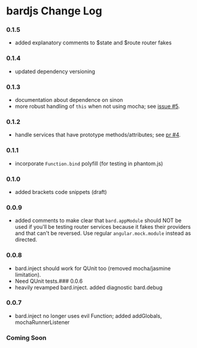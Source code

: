 bardjs Change Log
===================
### 0.1.5
- added explanatory comments to $state and $route router fakes

### 0.1.4
- updated dependency versioning

### 0.1.3
- documentation about dependence on sinon
- more robust handling of `this` when not using mocha; see [issue #5](https://github.com/wardbell/bardjs/issues/5).

### 0.1.2
- handle services that have prototype methods/attributes; see
[pr #4](https://github.com/wardbell/bardjs/pull/4).

### 0.1.1
- incorporate `Function.bind` polyfill (for testing in phantom.js)

### 0.1.0
- added brackets code snippets (draft)

### 0.0.9
- added comments to make clear that `bard.appModule` should NOT be used if you'll be testing router services because it fakes their providers and that can't be reversed. Use regular `angular.mock.module` instead as directed.

### 0.0.8
- bard.inject should work for QUnit too (removed mocha/jasmine limitation).
- Need QUnit tests.### 0.0.6
- heavily revamped bard.inject. added diagnostic bard.debug

### 0.0.7
- bard.inject no longer uses evil Function; added addGlobals, mochaRunnerListener

### Coming Soon
